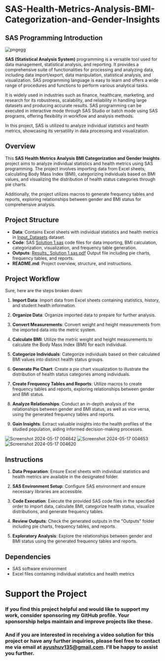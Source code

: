 # SAS-Health-Metrics-Analysis-BMI-Categorization-and-Gender-Insights

## SAS Programming Introduction
![pngegg](https://github.com/Ayushverma135/SAS-Health-Metrics-Analysis-BMI-Categorization-and-Gender-Insights/assets/120269805/8e670cd2-150a-4503-ab8a-23832fdd2475)


__SAS (Statistical Analysis System)__ programming is a versatile tool used for data management, statistical analysis, and reporting. It provides a comprehensive suite of functionalities for processing and analyzing data, including data import/export, data manipulation, statistical analysis, and visualization. SAS programming language is easy to learn and offers a wide range of procedures and functions to perform various analytical tasks. 

It is widely used in industries such as finance, healthcare, marketing, and research for its robustness, scalability, and reliability in handling large datasets and producing accurate results. SAS programming can be executed in interactive mode through SAS Studio or batch mode using SAS programs, offering flexibility in workflow and analysis methods.

In this project, SAS is utilized to analyze individual statistics and health metrics, showcasing its versatility in data processing and visualization.

## Overview
This __SAS Health Metrics Analysis BMI Categorization and Gender Insights__ project aims to analyze individual statistics and health metrics using SAS programming. The project involves importing data from Excel sheets, calculating Body Mass Index (BMI), categorizing individuals based on BMI values, and visualizing the distribution of health status categories through pie charts. 

Additionally, the project utilizes macros to generate frequency tables and reports, exploring relationships between gender and BMI status for comprehensive analysis.

## Project Structure
- **Data**: Contains Excel sheets with individual statistics and health metrics in [Input_Datasets]() dataset.
- **Code**: SAS [Solution 1.sas]() code files for data importing, BMI calculation, categorization, visualization, and frequency table generation.
- **Outputs**: [Results_ Solution 1.sas.pdf]() Output file including pie charts, frequency tables, and reports.
- **README.md**: Project overview, structure, and instructions.

## Project Workflow
Sure, here are the steps broken down:

1. **Import Data**: 
   Import data from Excel sheets containing statistics, history, and student health information.
  
2. **Organize Data**:
   Organize imported data to prepare for further analysis.

3. **Convert Measurements**:
   Convert weight and height measurements from the imported data into the metric system.

4. **Calculate BMI**:
   Utilize the metric weight and height measurements to calculate the Body Mass Index (BMI) for each individual.

5. **Categorize Individuals**:
   Categorize individuals based on their calculated BMI values into distinct health status groups.

6. **Generate Pie Chart**:
   Create a pie chart visualization to illustrate the distribution of health status categories among individuals.

7. **Create Frequency Tables and Reports**:
   Utilize macros to create frequency tables and reports, exploring relationships between gender and BMI status.

8. **Analyze Relationships**:
   Conduct an in-depth analysis of the relationships between gender and BMI status, as well as vice versa, using the generated frequency tables and reports.

9. **Gain Insights**:
   Extract valuable insights into the health profiles of the studied population, aiding informed decision-making processes.
   
![Screenshot 2024-05-17 004642](https://github.com/Ayushverma135/SAS-Health-Metrics-Analysis-BMI-Categorization-and-Gender-Insights/assets/120269805/f444eee8-94da-4887-9e74-f724e8555045)
![Screenshot 2024-05-17 004653](https://github.com/Ayushverma135/SAS-Health-Metrics-Analysis-BMI-Categorization-and-Gender-Insights/assets/120269805/b58d2b23-fa87-4ff1-808b-17c303a9a2c9)
![Screenshot 2024-05-17 004620](https://github.com/Ayushverma135/SAS-Health-Metrics-Analysis-BMI-Categorization-and-Gender-Insights/assets/120269805/a6d86bed-2c5a-487a-8dab-a038825c89ae)

## Instructions

1. **Data Preparation**: Ensure Excel sheets with individual statistics and health metrics are available in the designated folder.
   
2. **SAS Environment Setup**: Configure SAS environment and ensure necessary libraries are accessible.
   
3. **Code Execution**: Execute the provided SAS code files in the specified order to import data, calculate BMI, categorize health status, visualize distributions, and generate frequency tables.
   
4. **Review Outputs**: Check the generated outputs in the "Outputs" folder including pie charts, frequency tables, and reports.
   
5. **Exploratory Analysis**: Explore the relationships between gender and BMI status using the generated frequency tables and reports.

## Dependencies
- SAS software environment
- Excel files containing individual statistics and health metrics



# Support the Project
### If you find this project helpful and would like to support my work, consider sponsoring my GitHub profile. Your sponsorship helps maintain and improve projects like these. 
### And if you are interested in receiving a video solution for this project or have any further inquiries, please feel free to contact me via email at ayushuv135@gmail.com<a href="mailto:ayushuv135@gmail.com"></a>. I'll be happy to assist you further.

